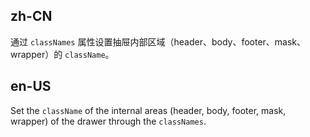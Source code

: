 ## zh-CN

通过 `classNames` 属性设置抽屉内部区域（header、body、footer、mask、wrapper）的 `className`。

## en-US

Set the `className` of the internal areas (header, body, footer, mask, wrapper) of the drawer through the `classNames`.
